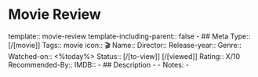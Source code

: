# Movie Review
template:: movie-review
template-including-parent:: false
	- ## Meta
	  Type:: [/[movie]]
	  Tags:: movie
	  icon:: 🎬
	  Name:: 
	  Director:: 
	  Release-year:: 
	  Genre:: 
	  Watched-on:: <%today%>
	  Status:: [/[to-view]] [/[viewed]] 
	  Rating:: X/10
	  Recommended-By::
	  IMDB::
	- ## Description
		-
	- Notes:
		-